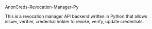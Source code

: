 AnonCreds-Revocation-Manager-Py

This is a revocation manager API backend written in Python that allows issuer, verifier, credential holder to revoke, verify, update credentials.
